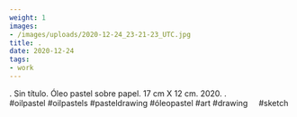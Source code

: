```yaml
---
weight: 1
images:
- /images/uploads/2020-12-24_23-21-23_UTC.jpg
title: .
date: 2020-12-24
tags:
- work
---
```


.
Sin título.
Óleo pastel sobre papel.
17 cm X 12 cm.
2020.
.
#oilpastel #oilpastels #pasteldrawing #óleopastel #art #drawing     #sketch
